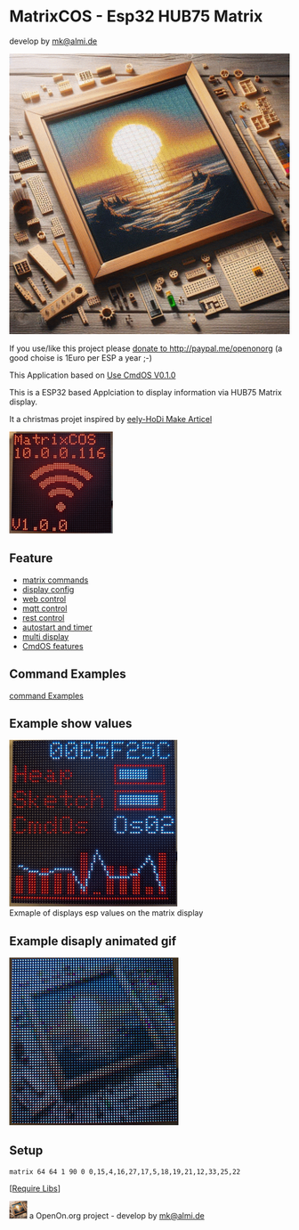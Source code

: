 
# MatrixCOS - Esp32 HUB75 Matrix

develop by mk@almi.de

![CmdOS LOGO](images/Hub75_logo.gif)

If you use/like this project please <a href='http://paypal.me/openonorg<'>donate to http://paypal.me/openonorg</a> (a good choise is 1Euro per ESP a year ;-)

This Application based on <a href="http://github.com/mklossde/CmdOs">Use CmdOS V0.1.0</a>

This is a ESP32 based Applciation to display information via HUB75 Matrix display.

It a christmas projet inspired by 
	<a href='https://github.com/JPlenert/eely-hodi'>eely-HoDi Make Articel</a> 

![Display-Title](images/pageTitle.gif)	

## Feature 
 - <a href='doc/Commands.md'>matrix commands</a>
 - <a href='doc/Config.md'>display config</a>
 - <a href='doc/Web.md'>web control</a> 
 - <a href='doc/Mqtt.md'>mqtt control</a>
 - <a href='doc/Rest.md'>rest control</a>
 - <a href='doc/Timer.md'>autostart and timer</a> 
 - <a href='doc/Multi.md'>multi display</a> 
 - <a href='http://github.com/mklossde/CmdOs'>CmdOS features</a>
	
## Command Examples 
<a href='example/examples.md'>command Examples</a>

##  Example show values 
![Display-Example](images/pageEsp.gif)	
Exmaple of displays esp values on the matrix display

##  Example disaply animated gif
![Display-Example](images/example_image.gif)

## Setup
	matrix 64 64 1 90 0 0,15,4,16,27,17,5,18,19,21,12,33,25,22
	


[<a href="libs.md">Require Libs</a>]
  
![LOGO](images/Hub75_logo_32x32.gif) a OpenOn.org project - develop by mk@almi.de 

